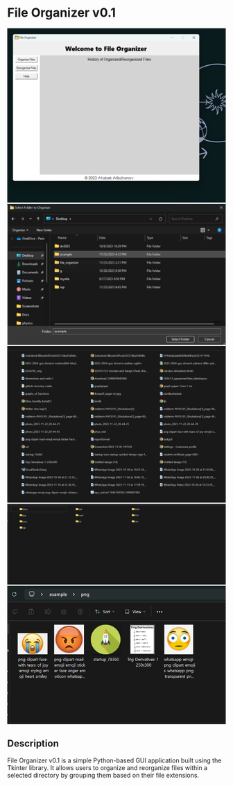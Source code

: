 # File Organizer v0.1

![Image 1](images/1.png) ![Image 2](images/2.png) ![Image 3](images/3.png)
![Image 4](images/4.png) ![Image 5](images/5.png)

## Description

File Organizer v0.1 is a simple Python-based GUI application built using the Tkinter library. It allows users to organize and reorganize files within a selected directory by grouping them based on their file extensions.


